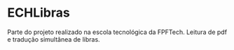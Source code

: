 # ECHLibras
Parte do projeto realizado na escola tecnológica da FPFTech. Leitura de pdf e tradução simultânea de libras.
